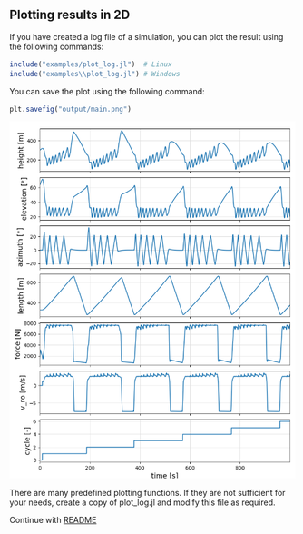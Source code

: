 ## Plotting results in 2D

If you have created a log file of a simulation, you can plot the result using the following commands:

```julia
include("examples/plot_log.jl")  # Linux
include("examples\\plot_log.jl") # Windows
```

You can save the plot using the following command:
```julia
plt.savefig("output/main.png")
```
<p align="center"><img src="main.png" width="600" /></p>

There are many predefined plotting functions. If they are not sufficient for your needs, create a copy of plot_log.jl and modify this file as required.


Continue with [README](../README.md)